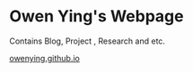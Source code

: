# Owen Ying's Webpage
Contains Blog, Project , Research and etc.

[owenying.github.io](https://owenying.github.io)
